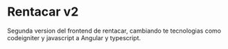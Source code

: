 # Rentacar v2

Segunda version del frontend de rentacar, cambiando te tecnologias como codeigniter y javascript a Angular y typescript.

